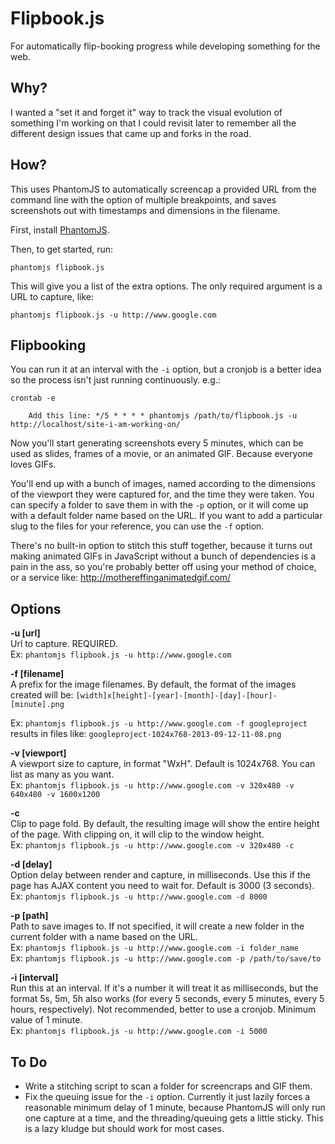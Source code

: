 Flipbook.js
==========

For automatically flip-booking progress while developing something for the web.

Why?
----

I wanted a "set it and forget it" way to track the visual evolution of something I'm working on that I could revisit later to remember all the different design issues that came up and forks in the road.

How?
----

This uses PhantomJS to automatically screencap a provided URL from the command line with the option of multiple breakpoints, and saves screenshots out with timestamps and dimensions in the filename.

First, install [PhantomJS](http://phantomjs.org/).

Then, to get started, run:

	phantomjs flipbook.js

This will give you a list of the extra options.  The only required argument is a URL to capture, like:

	phantomjs flipbook.js -u http://www.google.com

Flipbooking
-----------

You can run it at an interval with the `-i` option, but a cronjob is a better idea so the process isn't just running continuously.  e.g.:

	crontab -e
		
		Add this line: */5 * * * * phantomjs /path/to/flipbook.js -u http://localhost/site-i-am-working-on/

Now you'll start generating screenshots every 5 minutes, which can be used as slides, frames of a movie, or an animated GIF.  Because everyone loves GIFs.

You'll end up with a bunch of images, named according to the dimensions of the viewport they were captured for, and the time they were taken.  You can specify a folder to save them in with the `-p` option, or it will come up with a default folder name based on the URL.  If you want to add a particular slug to the files for your reference, you can use the `-f` option.

There's no built-in option to stitch this stuff together, because it turns out making animated GIFs in JavaScript without a bunch of dependencies is a pain in the ass, so you're probably better off using your method of choice, or a service like: http://mothereffinganimatedgif.com/

Options
-------

**-u [url]**  
Url to capture. REQUIRED.  
Ex: `phantomjs flipbook.js -u http://www.google.com`  
 
**-f [filename]**  
A prefix for the image filenames.  By default, the format of the images created will be:
`[width]x[height]-[year]-[month]-[day]-[hour]-[minute].png`  

Ex: `phantomjs flipbook.js -u http://www.google.com -f googleproject` results in files like: `googleproject-1024x768-2013-09-12-11-08.png`
 
**-v [viewport]**  
A viewport size to capture, in format "WxH".  Default is 1024x768.  You can list as many as you want.  
Ex: `phantomjs flipbook.js -u http://www.google.com -v 320x480 -v 640x480 -v 1600x1200`
 
**-c**  
Clip to page fold.  By default, the resulting image will show the entire height of the page. With clipping on, it will clip to the window height.  
Ex: `phantomjs flipbook.js -u http://www.google.com -v 320x480 -c`  
 
**-d [delay]**  
Option delay between render and capture, in milliseconds.  Use this if the page has AJAX content you need to wait for.  Default is 3000 (3 seconds).  
Ex: `phantomjs flipbook.js -u http://www.google.com -d 8000`  

**-p [path]**  
Path to save images to.  If not specified, it will create a new folder in the current folder with a name based on the URL.  
Ex: `phantomjs flipbook.js -u http://www.google.com -i folder_name`  
Ex: `phantomjs flipbook.js -u http://www.google.com -p /path/to/save/to`  
		
**-i [interval]**  
Run this at an interval.  If it\'s a number it will treat it as milliseconds, but the format 5s, 5m, 5h also works (for every 5 seconds, every 5 minutes, every 5 hours, respectively).  Not recommended, better to use a cronjob.  Minimum value of 1 minute.  
Ex: `phantomjs flipbook.js -u http://www.google.com -i 5000`  

To Do
-----
* Write a stitching script to scan a folder for screencraps and GIF them.
* Fix the queuing issue for the `-i` option.  Currently it just lazily forces a reasonable minimum delay of 1 minute, because PhantomJS will only run one capture at a time, and the threading/queuing gets a little sticky.  This is a lazy kludge but should work for most cases.